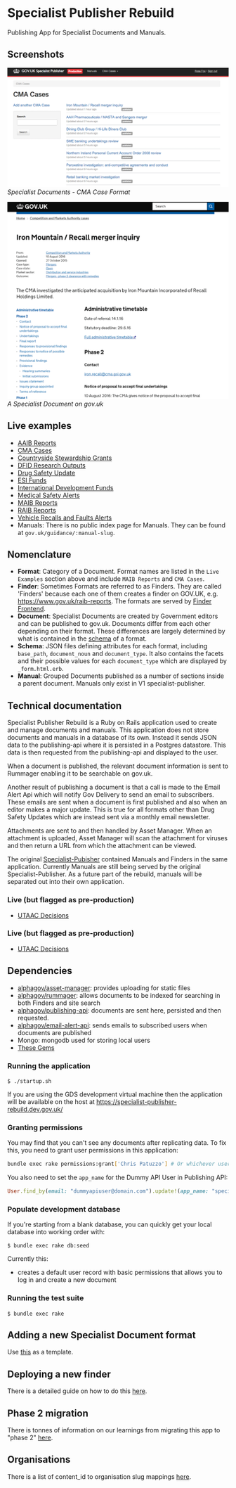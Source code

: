 # Specialist Publisher Rebuild

Publishing App for Specialist Documents and Manuals.

## Screenshots

![Specialist Documents - CMA Case Format](docs/screen-shot-specialist-publisher-cma-cases.png)
*Specialist Documents - CMA Case Format*

![A Specialist Document on gov.uk](docs/screen-shot-specialist-document-cma-case.png)
*A Specialist Document on gov.uk*

## Live examples

- [AAIB Reports](https://www.gov.uk/aaib-reports)
- [CMA Cases](https://www.gov.uk/cma-cases)
- [Countryside Stewardship Grants](https://www.gov.uk/countryside-stewardship-grants)
- [DFID Research Outputs](https://www.gov.uk/dfid-research-outputs)
- [Drug Safety Update](https://www.gov.uk/drug-safety-update)
- [ESI Funds](https://www.gov.uk/european-structural-investment-funds)
- [International Development Funds](https://www.gov.uk/international-development-funding)
- [Medical Safety Alerts](https://www.gov.uk/drug-device-alerts)
- [MAIB Reports](https://www.gov.uk/maib-reports)
- [RAIB Reports](https://www.gov.uk/raib-reports)
- [Vehicle Recalls and Faults Alerts](https://www.gov.uk/vehicle-recalls-faults)
- Manuals: There is no public index page for Manuals. They can be found at `gov.uk/guidance/:manual-slug`.

## Nomenclature


- **Format**: Category of a Document. Format names are listed in the `Live Examples` section above and include `MAIB Reports` and `CMA Cases`.
- **Finder**:  Sometimes Formats are referred to as Finders. They are called 'Finders' because each one of them creates a finder on GOV.UK, e.g. https://www.gov.uk/raib-reports. The formats are served by [Finder Frontend](https://github.com/alphagov/finder-frontend).
- **Document**: Specialist Documents are created by Government editors and can be published to gov.uk. Documents differ from each other depending on their format. These differences are largely determined by what is contained in the [schema](https://github.com/alphagov/specialist-publisher-rebuild/blob/add-dfid-review-status/lib/documents/schemas/aaib_reports.json) of a format.
- **Schema**: JSON files defining attributes for each format, including `base_path`, `document_noun` and `document_type`. It also contains the facets and their possible values for each `document_type` which are displayed by `_form.html.erb`.
- **Manual**: Grouped Documents published as a number of sections inside a parent document. Manuals only exist in V1 specialist-publisher.

## Technical documentation

Specialist Publisher Rebuild is a Ruby on Rails application used to create and manage documents and manuals. This application does not store documents and manuals in a database of its own. Instead it sends JSON data to the publishing-api where it is persisted in a Postgres datastore. This data is then requested from the publishing-api and displayed to the user.

When a document is published, the relevant document information is sent to Rummager enabling it to be searchable on gov.uk.

Another result of publishing a document is that a call is made to the Email Alert Api which will notify Gov Delivery to send an email to subscribers. These emails are sent when a document is first published and also when an editor makes a major update. This is true for all formats other than Drug Safety Updates which are instead sent via a monthly email newsletter.

Attachments are sent to and then handled by Asset Manager. When an attachment is uploaded, Asset Manager will scan the attachment for viruses and then return a URL from which the attachment can be viewed.

The original [Specialist-Pubisher](https://github.com/alphagov/specialist-publisher) contained Manuals and Finders in the same application. Currently Manuals are still being served by the original Specialist-Publisher. As a future part of the rebuild, manuals will be separated out into their own application.

### Live (but flagged as pre-production)
* [UTAAC Decisions](https://www.gov.uk/utaac-decisions)

### Live (but flagged as pre-production)
* [UTAAC Decisions](https://www.gov.uk/utaac-decisions)

## Dependencies

- [alphagov/asset-manager](http://github.com/alphagov/asset-manager): provides uploading for static files
- [alphagov/rummager](http://github.com/alphagov/rummager): allows documents to be indexed for searching in both Finders and site search
- [alphagov/publishing-api](http://github.com/alphagov/publishing-api): documents are sent here, persisted and then requested.
- [alphagov/email-alert-api](http://github.com/alphagov/email-alert-api): sends emails to subscribed users when documents are published
- Mongo: mongodb used for storing local users
- [These Gems](https://github.com/alphagov/specialist-publisher-rebuild/blob/master/Gemfile)

### Running the application

```
$ ./startup.sh
```
If you are using the GDS development virtual machine then the application will be available on the host at https://specialist-publisher-rebuild.dev.gov.uk/

### Granting permissions

You may find that you can't see any documents after replicating data. To fix
this, you need to grant user permissions in this application:

```bash
bundle exec rake permissions:grant['Chris Patuzzo'] # Or whichever user you're logged in as.
```

You also need to set the `app_name` for the Dummy API User in Publishing API:

```ruby
User.find_by(email: "dummyapiuser@domain.com").update!(app_name: "specialist-publisher")
```

### Populate development database

If you're starting from a blank database, you can quickly get your local database into working order with:

```
$ bundle exec rake db:seed
```

Currently this:
* creates a default user record with basic permissions that allows you to log in and create a new document


### Running the test suite

```
$ bundle exec rake
```

## Adding a new Specialist Document format

Use [this](https://github.com/alphagov/specialist-publisher-rebuild/commit/19218ed625d4c3539bdaec481b250e726258e3aa) as a template.

## Deploying a new finder

There is a detailed guide on how to do this
[here](./docs/phase-2-migration/deployment-guide.md).

## Phase 2 migration

There is tonnes of information on our learnings from migrating this app to
"phase 2" [here](./docs/phase-2-migration/README.md).

## Organisations

There is a list of content_id to organisation slug mappings [here](./organisations.md).
